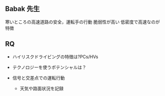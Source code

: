 ## Babak 先生
寒いところの高速道路の安全，運転手の行動
脆弱性が高い
低密度で高速なのが特徴

## RQ
- ハイリスクドライビングの特徴は?PCs/HVs
- テクノロジーを使うポテンシャルは？

- 信号と交差点での運転行動
	- 天気や路面状況を記録